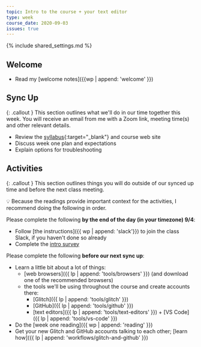 ```yaml
---
topic: Intro to the course + your text editor
type: week
course_date: 2020-09-03
issues: true
---
```


{% include shared_settings.md %}

## Welcome

- Read my [welcome notes]({{wp | append: 'welcome' }})

## Sync Up

{: .callout }
This section outlines what we'll do in our time together this week. You will receive an email from me with a Zoom link,  meeting time(s) and other relevant details.

- Review the [syllabus](https://docs.google.com/document/d/1U2pwRJ7SyvGpGD4lyYk8bEcxOe33caysKf7sSJQlkAM/edit?usp=sharing){:target="_blank"} and course web site
- Discuss week one plan and expectations
- Explain options for troubleshooting

## Activities

{: .callout }
This section outlines things you will do outside of our synced up time and before the next class meeting.

<span class="emoji">💡</span> Because the readings provide important context for the activities, I recommend doing the following in order.

Please complete the following **by the end of the day (in your timezone) 9/4**:
- Follow [the instructions]({{ wp | append: 'slack'}}) to join the class Slack, if you haven't done so already
- Complete the [intro survey](https://forms.gle/7pLHU8oMpfZU5fcA8)

Please complete the following **before our next sync up**:
- Learn a little bit about a lot of things:
    - [web browsers]({{ lp | append: 'tools/browsers' }}) (and download one of the recommended browsers)
    - the tools we'll be using throughout the course and create accounts there:
        - [Glitch]({{ lp | append: 'tools/glitch' }})
        - [GitHub]({{ lp | append: 'tools/github' }})
        - [text editors]({{ lp | append: 'tools/text-editors' }}) + [VS Code]({{ lp | append: 'tools/vs-code' }})
- Do the [week one reading]({{ wp | append: 'reading' }})
- Get your new Glitch and GitHub accounts talking to each other; [learn how]({{ lp | append: 'workflows/glitch-and-github' }})
